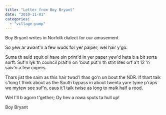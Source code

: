 ```yaml
---
title: "Letter from Boy Bryant"
date: "2010-11-01"
categories: 
  - "village-pump"
---
```


Boy Bryant writes in Norfolk dialect for our amusement

So yew ar awant'n a few wuds for yer paiper; wel hair y'go.

Suma th auld squit oi have sin print'd in yer paper yew'd heta b a bit sorta sorft. Suf'n lyk th council prait'n on 'bout put'n th strit lites orf a't 12 'n saiv'n a few copers.

Thars jist the saim as this hair twad'l thas go'n un bout the NDR. If thart taik s'long t think about as the South bypass in about twenta yare tyme p'raps we mytew see suf'n, caus it'l taik twise as long to maik half a rood.

Wel I'll b agorn t'gether; Oy hev a rowa sputs ta hull up!

Boy Bryant
